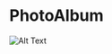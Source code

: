 # PhotoAlbum

![Alt Text](https://media.giphy.com/media/uKgCvfjNUiTQpOlfSN/giphy.gif?cid=790b761176e8de49b7d5293ded76022f4d60a0bab120529e&rid=giphy.gif&ct=g)
